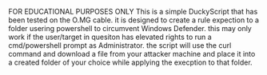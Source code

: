 FOR EDUCATIONAL PURPOSES ONLY
This is a simple DuckyScript that has been tested on the O.MG cable. it is designed to create a rule expection to a folder usering powershell to circumvent Windows Defender. this may only work if the user/target in quesiton has elevated rights to run a cmd/powershell prompt as Administrator. the script will use the curl command and download a file from your attacker machine and place it into a created folder of your choice while applying the execption to that folder.
